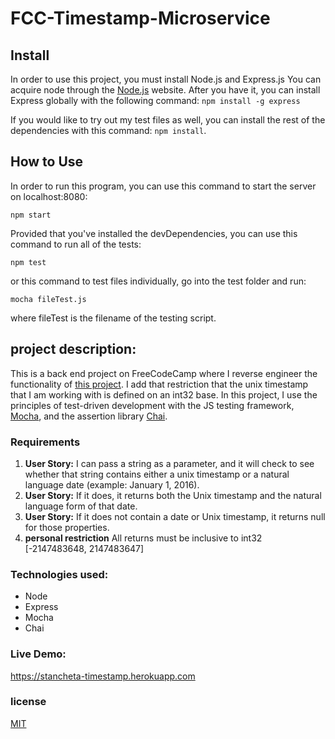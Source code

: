 # FCC-Timestamp-Microservice

## Install
In order to use this project, you must install Node.js and Express.js You can acquire
node through the [Node.js](https://nodejs.org/en/) website. After you have it, you can
install Express globally with the following command:
`npm install -g express`

If you would like to try out my test files as well, you can install the rest of the dependencies
with this command: `npm install`.

## How to Use
In order to run this program, you can use this command to start the server on localhost:8080:
```
npm start

```
Provided that you've installed the devDependencies, you can use this command to
run all of the tests:
```
npm test
```
or this command to test files individually, go into the test folder and run:
```
mocha fileTest.js
```
where fileTest is the filename of the testing script.
## project description:
This is a back end project on FreeCodeCamp where I reverse engineer the functionality of
[this project](https://timestamp-ms.herokuapp.com/). I add that restriction that the unix
timestamp that I am working with is defined on an int32 base. In this project, I use the principles of test-driven development with the JS testing framework, [Mocha](https://mochajs.org/), and the assertion library [Chai](http://chaijs.com/).

### Requirements
1. **User Story:** I can pass a string as a parameter, and it will check to see whether that string contains either a unix timestamp or a natural language date (example: January 1, 2016).
2. **User Story:** If it does, it returns both the Unix timestamp and the natural language form of that date.
3. **User Story:** If it does not contain a date or Unix timestamp, it returns null for those properties.
4. **personal restriction** All returns must be inclusive to int32 [-2147483648, 2147483647]

### Technologies used:
+ Node
+ Express
+ Mocha
+ Chai

### Live Demo:
https://stancheta-timestamp.herokuapp.com
<!-- ### How it was made: -->

### license
[MIT](https://opensource.org/licenses/MIT)
